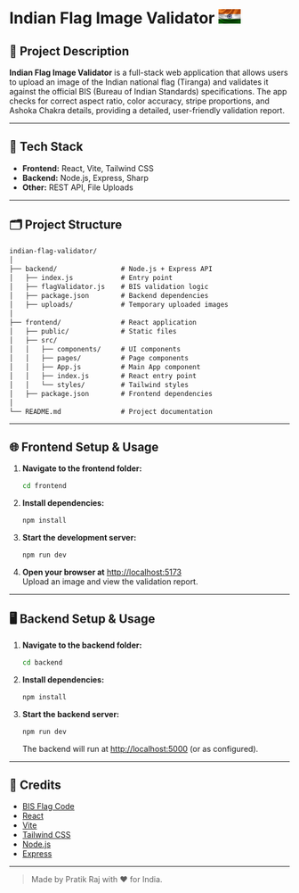 # Indian Flag Image Validator <img src="./backend//uploads//1755256558461.jpg" alt="Indian Flag" width="40"/>

## 📝 Project Description

**Indian Flag Image Validator** is a full-stack web application that allows users to upload an image of the Indian national flag (Tiranga) and validates it against the official BIS (Bureau of Indian Standards) specifications. The app checks for correct aspect ratio, color accuracy, stripe proportions, and Ashoka Chakra details, providing a detailed, user-friendly validation report.

---

## 🚀 Tech Stack

- **Frontend:** React, Vite, Tailwind CSS
- **Backend:** Node.js, Express, Sharp
- **Other:** REST API, File Uploads

---

## 🗂️ Project Structure

```
indian-flag-validator/
│
├── backend/                # Node.js + Express API
│   ├── index.js            # Entry point
│   ├── flagValidator.js    # BIS validation logic
│   ├── package.json        # Backend dependencies
│   ├── uploads/            # Temporary uploaded images
│
├── frontend/               # React application
│   ├── public/             # Static files
│   ├── src/
│   │   ├── components/     # UI components
│   │   ├── pages/          # Page components
│   │   ├── App.js          # Main App component
│   │   ├── index.js        # React entry point
│   │   └── styles/         # Tailwind styles
│   ├── package.json        # Frontend dependencies
│
└── README.md               # Project documentation
```

---

## 🌐 Frontend Setup & Usage

1. **Navigate to the frontend folder:**
   ```sh
   cd frontend
   ```
2. **Install dependencies:**
   ```sh
   npm install
   ```
3. **Start the development server:**
   ```sh
   npm run dev
   ```
4. **Open your browser at** [http://localhost:5173](http://localhost:5173)  
   Upload an image and view the validation report.

---

## 🖥️ Backend Setup & Usage

1. **Navigate to the backend folder:**
   ```sh
   cd backend
   ```
2. **Install dependencies:**
   ```sh
   npm install
   ```
3. **Start the backend server:**
   ```sh
   npm run dev
   ```
   The backend will run at [http://localhost:5000](http://localhost:5000) (or as configured).

---

## 🙏 Credits

- [BIS Flag Code](https://www.bis.gov.in/)
- [React](https://react.dev/)
- [Vite](https://vitejs.dev/)
- [Tailwind CSS](https://tailwindcss.com/)
- [Node.js](https://nodejs.org/)
- [Express](https://expressjs.com/)

---

> Made by Pratik Raj with ❤️ for India.
